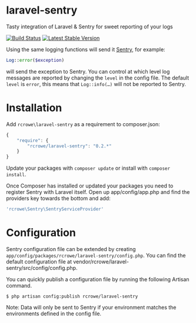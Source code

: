laravel-sentry
==============

Tasty integration of Laravel &amp; Sentry for sweet reporting of your logs

[![Build Status](https://travis-ci.org/rcrowe/laravel-sentry.png?branch=master)](https://travis-ci.org/rcrowe/laravel-sentry)
[![Latest Stable Version](https://poser.pugx.org/rcrowe/laravel-sentry/v/stable.png)](https://packagist.org/packages/rcrowe/laravel-sentry)

Using the same logging functions will send it [Sentry](http://getsentry.com), for example:

```php
Log::error($exception)
```

will send the exception to Sentry. You can control at which level log messages are reported by changing the `level` in the config file. The default `level` is `error`, this means that `Log::info(…)` will not be reported to Sentry.

Installation
============

Add `rcrowe\laravel-sentry` as a requirement to composer.json:

```javascript
{
    "require": {
        "rcrowe/laravel-sentry": "0.2.*"
    }
}
```

Update your packages with `composer update` or install with `composer install`.

Once Composer has installed or updated your packages you need to register Sentry with Laravel itself. Open up app/config/app.php and find the providers key towards the bottom and add:

```php
'rcrowe\Sentry\SentryServiceProvider'
```

Configuration
=============

Sentry configuration file can be extended by creating `app/config/packages/rcrowe/laravel-sentry/config.php`. You can find the default configuration file at vendor/rcrowe/laravel-sentry/src/config/config.php.

You can quickly publish a configuration file by running the following Artisan command.

```
$ php artisan config:publish rcrowe/laravel-sentry
```

Note: Data will only be sent to Sentry if your environment matches the environments defined in the config file.
